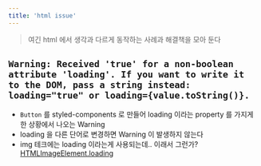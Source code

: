 ```yaml
---
title: 'html issue'
---
```


> 여긴 html 에서 생각과 다르게 동작하는 사례과 해결책을 모아 둔다

## `Warning: Received 'true' for a non-boolean attribute 'loading'. If you want to write it to the DOM, pass a string instead: loading="true" or loading={value.toString()}.`

-   `Button` 를 styled-components 로 만들어 loading 이라는 property 를 가지게 한 상황에서 나오는 Warning
-   loading 을 다른 단어로 변경하면 Warning 이 발생하지 않는다
-   img 테크에는 loading 이라는게 사용되는데.. 이래서 그런가? [HTMLImageElement.loading](https://developer.mozilla.org/en-US/docs/Web/API/HTMLImageElement/loading)
